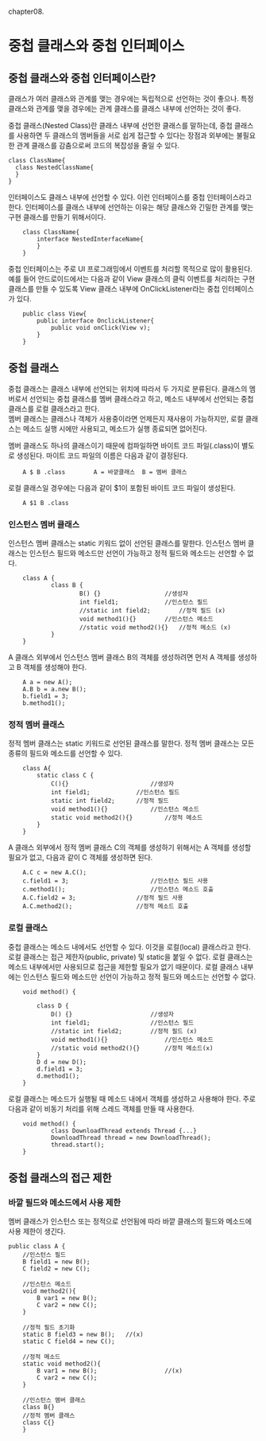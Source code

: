 chapter08.

중첩 클래스와 중첩 인터페이스
====================================

## 중첩 클래스와 중첩 인터페이스란?
클래스가 여러 클래스와 관계를 맺는 경우에는 독립적으로 선언하는 것이 좋으나. 특정 클래스와 관계를 맺을 경우에는 관계 클래스를 클래스 내부에 선언하는 것이 좋다.

중첩 클래스(Nested Class)란 클래스 내부에 선언한 클래스를 말하는데, 중첩 클래스를 사용하면 두 클래스의 멤버들을 서로 쉽게 접근할 수 있다는 장점과 외부에는 불필요한 관계 클래스를 감춤으로써 코드의 복잡성을 줄일 수 있다.

    class ClassName{
      class NestedClassName{
      }
    }

인터페이스도 클래스 내부에 선언할 수 있다. 이런 인터페이스를 중첩 인터페이스라고 한다. 인터페이스를 클래스 내부에 선언하는 이유는 해당 클래스와 긴밀한 관계를 맺는 구현 클래스를 만들기 위해서이다.

		class ClassName{
			interface NestedInterfaceName{
			}
		}

중첩 인터페이스는 주로 UI 프로그래밍에서 이벤트를 처리할 목적으로 많이 활용된다. 예를 들어 안드로이드에서는 다음과 같이 View 클래스의 클릭 이벤트를 처리하는 구현 클래스를 만들 수 있도록 View 클래스 내부에 OnClickListener라는 중첩 인터페이스가 있다.

		public class View{
			public interface OnclickListener{
				public void onClick(View v);
			}
		}


## 중첩 클래스

중첩 클래스는 클래스 내부에 선언되는 위치에 따라서 두 가지로 분류된다. 클래스의 멤버로서 선언되는 중첩 클래스를 멤버 클래스라고 하고, 메소드 내부에서 선언되는 중첩 클래스를 로컬 클래스라고 한다.   
멤버 클래스는 클래스나 객체가 사용중이라면 언제든지 재사용이 가능하지만, 로컬 클래스는 메소드 실행 시에만 사용되고, 메소드가 실행 종료되면 없어진다.

멤버 클래스도 하나의 클래스이기 때문에 컴파일하면 바이트 코드 파일(.class)이 별도로 생성된다. 마이트 코드 파일의 이름은 다음과 같이 결정된다.

		A $ B .class		A = 바깥클래스  B = 멤버 클래스
		
로컬 클래스일 경우에는 다음과 같이 $1이 포함된 바이트 코드 파일이 생성된다.

		A $1 B .class

### 인스턴스 멤버 클래스

인스턴스 멤버 클래스는 static 키워드 없이 선언된 클래스를 말한다. 인스턴스 멤버 클래스는 인스턴스 필드와 메소드만 선언이 가능하고 정적 필드와 메소드는 선언할 수 없다.

		class A {
				class B {
						B() {}					//생성자
						int field1;				//인스턴스 필드
						//static int field2;		//정적 필드 (x)
						void method1(){}		//인스턴스 메소드
						//static void method2(){}	//정적 메소드 (x)
				}
		}
A 클래스 외부에서 인스턴스 멤버 클래스 B의 객체를 생성하려면 먼저 A 객체를 생성하고 B 객체를 생성해야 한다.

		A a = new A();
		A.B b = a.new B();
		b.field1 = 3;
		b.method1();

### 정적 멤버 클래스

정적 멤버 클래스는 static 키워드로 선언된 클래스를 말한다. 정적 멤버 클래스는 모든 종류의 필드와 메소드를 선언할 수 있다.

		
		class A{
			static class C {
				C(){}						//생성자
				int field1;				//인스턴스 필드
				static int field2;		//정적 필드
				void method1(){}			//인스턴스 메소드
				static void method2(){}			//정적 메소드
			}
		}

A 클래스 외부에서 정적 멤버 클래스 C의 객체를 생성하기 위해서는 A 객체를 생성할 필요가 없고, 다음과 같이 C 객체를 생성하면 된다.

		A.C c = new A.C();
		c.field1 = 3;						//인스턴스 필드 사용
		c.method1();						//인스턴스 메소드 호출
		A.C.field2 = 3;					//정적 필드 사용
		A.C.method2();					//정적 메소드 호출

### 로컬 클래스

중첩 클래스는 메소드 내에서도 선언할 수 있다. 이것을 로컬(local) 클래스라고 한다. 로컬 클래스는 접근 제한자(public, private) 및 static을 붙일 수 없다. 로컬 클래스는 메소드 내부에서만 사용되므로 접근을 제한할 필요가 없기 때문이다. 로컬 클래스 내부에는 인스턴스 필드와 메소드만 선언이 가능하고 정적 필드와 메소드는 선언할 수 없다.

		void method() {
			
			class D {
				D() {}						//생성자
				int field1;					//인스턴스 필드
				//static int field2;		//정적 필드 (x)
				void method1(){}				//인스턴스 메소드
				//static void method2(){}		//정적 메소드(x)
			}
			D d = new D();
			d.field1 = 3;
			d.method1();
		}

로컬 클래스는 메소드가 실행될 때 메소드 내에서 객체를 생성하고 사용해야 한다. 주로 다음과 같이 비동기 처리를 위해 스레드 객체를 만들 때 사용한다.

		void method() {
				class DownloadThread extends Thread {...}
				DownloadThread thread = new DownloadThread();
				thread.start();
		}
		

## 중첩 클래스의 접근 제한

### 바깥 필드와 메소드에서 사용 제한

멤버 클래스가 인스턴스 또는 정적으로 선언됨에 따라 바깥 클래스의 필드와 메소드에 사용 제한이 생긴다. 

	public class A {
		//인스턴스 필드
		B field1 = new B();
		C field2 = new C();
		
		//인스턴스 메소드
		void method2(){
			B var1 = new B();
			C var2 = new C();
		}
		
		//정적 필드 초기화
		static B field3 = new B();   //(x)
		static C field4 = new C();
		
		//정적 메소드
		static void method2(){
			B var1 = new B();					//(x)
			C var2 = new C();
		}
		
		//인스턴스 멤버 클래스
		class B{}
		//정적 멤버 클래스
		class C{}
		}

























